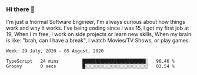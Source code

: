 ### Hi there 👋

I'm just a !normal Software Engineer, I'm always curious about how things work and why it works. I've being coding since I was 15, I got my first job at 19, When I'm free, I work on side projects or learn new skills, When my brain is like: "brah, can I have a break", I watch Movies/TV Shows, or play games.

<!--START_SECTION:waka-->
```text
Week: 29 July, 2020 - 05 August, 2020

TypeScript   24 mins         ████████████████████████░   96.46 % 
Groovy       0 secs          █░░░░░░░░░░░░░░░░░░░░░░░░   03.54 %
```
<!--END_SECTION:waka-->

<!--
**Oudmane/Oudmane** is a ✨ _special_ ✨ repository because its `README.md` (this file) appears on your GitHub profile.

Here are some ideas to get you started:

- 🔭 I’m currently working on ...
- 🌱 I’m currently learning ...
- 👯 I’m looking to collaborate on ...
- 🤔 I’m looking for help with ...
- 💬 Ask me about ...
- 📫 How to reach me: ...
- 😄 Pronouns: ...
- ⚡ Fun fact: ...
-->
